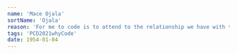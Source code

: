 ```yaml
---
name: 'Mace Ojala'
sortName: 'Ojala'
reason: 'For me to code is to attend to the relationship we have with these machines, with computers. Basically, to code is to seek a lasting relationship which is based not only on one-sided use, but on mutual transformation. I like to think that coding allows the needs, passions and potentials of both humans and computers to be responded to, and that is a beautiful, worthwhile and even rebellious thing to do.'
tags: 'PCD2021whyCode'
date: 1954-01-04
---
```

